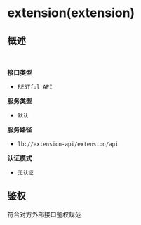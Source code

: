 # extension(extension) <!-- {docsify-ignore-all} -->



## 概述
<br>
<p class="panel-title"><b>接口类型</b></p>

* `RESTful API`

<p class="panel-title"><b>服务类型</b></p>

* `默认`

<p class="panel-title"><b>服务路径</b></p>

* `lb://extension-api/extension/api`

<p class="panel-title"><b>认证模式</b></p>

* `无认证`


## 鉴权
符合对方外部接口鉴权规范